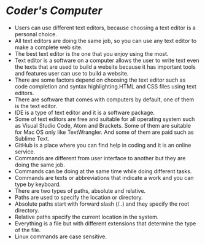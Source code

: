 # ***Coder's Computer***
- Users can use different text editors, because choosing a text editor is a personal choice.
- All text editors are doing the same job, so you can use any text editor to make a complete web site.
- The best text editor is the one that you enjoy using the most.
- Text editor is a software on a computer allows the user to write text even the texts that are used to build a website because it has important tools and features user can use to build a website.
- There are some factors depend on choosing the text editor such as code completion and syntax highlighting.HTML and CSS files using text editors.
- There are software that comes with computers by default, one of them is the text editor.
- IDE is a type of text editor and it is a software package.
- Some of text editors are free and suitable for all operating system such as Visual Studio Code, Atom and Brackets. Some of them are suitable for Mac OS only like TextWrangler. And some of them are paid such as Sublime Text.
- GitHub is a place where you can find help in coding and it is an online service.
- Commands are different from user interface to another but they are doing the same job.
- Commands can be doing at the same time while doing different tasks.
- Commands are texts or abbreviations that indicate a work and you can type by keyboard.
- There are two types of paths, absolute and relative.
- Paths are used to specify the location or directory. 
- Absolute paths start with forward slash (/..) and they specify the root directory.
- Relative paths specify the current location in the system.
- Everything is a file but with different extensions that determine the type of the file.
- Linux commands are case sensitive.